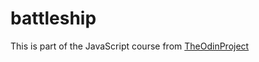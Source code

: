 # battleship
This is part of the JavaScript course from [TheOdinProject](https://www.theodinproject.com/paths/full-stack-javascript/courses/javascript/lessons/battleship "theodinproject.com")
